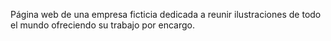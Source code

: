 Página web de una empresa ficticia dedicada a reunir ilustraciones de todo el mundo ofreciendo su trabajo por encargo.
